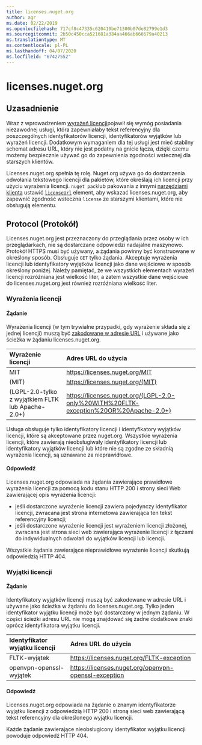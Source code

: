 ```yaml
---
title: licenses.nuget.org
author: agr
ms.date: 02/22/2019
ms.openlocfilehash: 717cf8c47335c620410be71300b07de82799e1d3
ms.sourcegitcommit: 2b50c450cca521681a384aa466ab666679a40213
ms.translationtype: MT
ms.contentlocale: pl-PL
ms.lasthandoff: 04/07/2020
ms.locfileid: "67427552"
---
```

# <a name="licensesnugetorg"></a>licenses.nuget.org

## <a name="rationale"></a>Uzasadnienie

Wraz z wprowadzeniem [wyrażeń licencji](../reference/nuspec.md#license)pojawił się wymóg posiadania niezawodnej usługi, która zapewniałaby tekst referencyjny dla poszczególnych identyfikatorów licencji, identyfikatorów wyjątków lub wyrażeń licencji.
Dodatkowym wymaganiem dla tej usługi jest mieć stabilny schemat adresu URL, który nie jest podatny na gnicie łącza, dzięki czemu możemy bezpiecznie używać go do zapewnienia zgodności wstecznej dla starszych klientów.

Licenses.nuget.org spełnia tę rolę. Nuget.org używa go do dostarczenia odwołania tekstowego licencji dla pakietów, które określają ich licencji przy użyciu wyrażenia licencji. `nuget pack`lub pakowania z innymi [narzędziami klienta](../install-nuget-client-tools.md) ustawić [`licenseUrl`](../reference/nuspec.md#licenseurl) element, aby wskazać licenses.nuget.org, aby zapewnić zgodność wsteczna `license` ze starszymi klientami, które nie obsługują elementu.

## <a name="protocol"></a>Protocol (Protokół)

Licenses.nuget.org jest przeznaczony do przeglądania przez osoby w ich przeglądarkach, nie są dostarczane odpowiedzi nadajalne maszynowo.
Protokół HTTPS musi być używany, a żądania powinny być konstruowane w określony sposób. Obsługuje `GET` tylko żądania.
Akceptuje wyrażenia licencji lub identyfikatory wyjątków licencji jako dane wejściowe w sposób określony poniżej. Należy pamiętać, że we wszystkich elementach wyrażeń licencji rozróżniana jest wielkość liter, a zatem wszystkie dane wejściowe do licenses.nuget.org jest również rozróżniana wielkość liter.

### <a name="license-expressions"></a>Wyrażenia licencji

#### <a name="request"></a>Żądanie

Wyrażenia licencji (w tym trywialne przypadki, gdy wyrażenie składa się z jednej licencji) muszą być [zakodowane w adresie URL](https://tools.ietf.org/html/rfc3986#section-2.1) i używane jako ścieżka w żądaniu licenses.nuget.org.

| Wyrażenie licencji | Adres URL do użycia |
|:---|:---|
| MIT                                                | <https://licenses.nuget.org/MIT> |
| (MIT)                                              | <https://licenses.nuget.org/(MIT)> |
| (LGPL-2.0-tylko z wyjątkiem FLTK lub Apache-2.0+) | <https://licenses.nuget.org/(LGPL-2.0-only%20WITH%20FLTK-exception%20OR%20Apache-2.0+)> |

Usługa obsługuje tylko identyfikatory licencji i identyfikatory wyjątków licencji, które są akceptowane przez nuget.org. Wszystkie wyrażenia licencji, które zawierają nieobsługiwały identyfikatory licencji lub identyfikatory wyjątków licencji lub które nie są zgodne ze składnią wyrażenia licencji, są uznawane za nieprawidłowe.

#### <a name="response"></a>Odpowiedź

Licenses.nuget.org odpowiada na żądania zawierające prawidłowe wyrażenia licencji za pomocą kodu stanu HTTP 200 i strony sieci Web zawierającej opis wyrażenia licencji:

* jeśli dostarczone wyrażenie licencji zawiera pojedynczy identyfikator licencji, zwracana jest strona internetowa zawierająca ten tekst referencyjny licencji;
* jeśli dostarczone wyrażenie licencji jest wyrażeniem licencji złożonej, zwracana jest strona sieci web zawierająca wyrażenie licencji z łączami do indywidualnych odwołań do wyjątków licencji lub licencji.

Wszystkie żądania zawierające nieprawidłowe wyrażenie licencji skutkują odpowiedzią HTTP 404.

### <a name="license-exceptions"></a>Wyjątki licencji

#### <a name="request"></a>Żądanie

Identyfikatory wyjątków licencji muszą być zakodowane w adresie URL i używane jako ścieżka w żądaniu do licenses.nuget.org. Tylko jeden identyfikator wyjątku licencji może być dostarczony w jednym żądaniu. W części ścieżki adresu URL nie mogą znajdować się żadne dodatkowe znaki oprócz identyfikatora wyjątku licencji.

| Identyfikator wyjątku licencji | Adres URL do użycia |
|:---|:---|
|FLTK-wyjątek            | <https://licenses.nuget.org/FLTK-exception> |
|openvpn-openssl-wyjątek | <https://licenses.nuget.org/openvpn-openssl-exception> |

#### <a name="response"></a>Odpowiedź

Licenses.nuget.org odpowiada na żądanie o znanym identyfikatorze wyjątku licencji z odpowiedzią HTTP 200 i stroną sieci web zawierającą tekst referencyjny dla określonego wyjątku licencji.

Każde żądanie zawierające nieobsługicony identyfikator wyjątku licencji powoduje odpowiedź HTTP 404.
